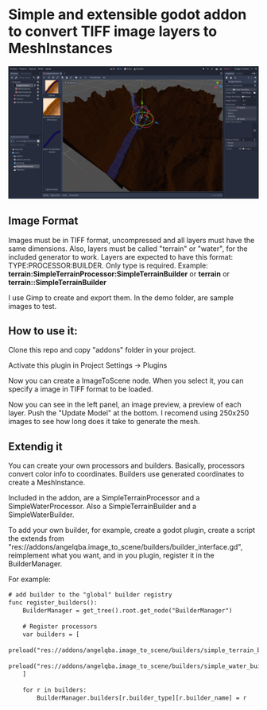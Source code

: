 # Simple and extensible godot addon to convert TIFF image layers to MeshInstances

![main image](images/image01.png)

## Image Format

Images must be in TIFF format, uncompressed and all layers must have the same dimensions.
Also, layers must be called "terrain" or "water", for the included generator to work. Layers are expected to have this format: TYPE:PROCESSOR:BUILDER. Only type is required. Example: **terrain:SimpleTerrainProcessor:SimpleTerrainBuilder** or **terrain** or **terrain::SimpleTerrainBuilder**

I use Gimp to create and export them.
In the demo folder, are sample images to test.

## How to use it:

Clone this repo and copy "addons" folder in your project.

Activate this plugin in Project Settings -> Plugins

Now you can create a ImageToScene node. When you select it, you can specify a image in TIFF format to be loaded.

Now you can see in the left panel, an image preview, a preview of each layer. Push the "Update Model" at the bottom. I recomend using 250x250 images to see how long does it take to generate the mesh.


## Extendig it

You can create your own processors and builders.
Basically, processors convert color info to coordinates. Builders use generated coordinates to create a MeshInstance.

Included in the addon, are a SimpleTerrainProcessor and a SimpleWaterProcessor. Also a SimpleTerrainBuilder and a SimpleWaterBuilder.

To add your own builder, for example, create a godot plugin, create a script the extends from "res://addons/angelqba.image_to_scene/builders/builder_interface.gd", reimplement what you want, and in you plugin, register it in the BuilderManager.

For example:
```
# add builder to the "global" builder registry	
func register_builders():
	BuilderManager = get_tree().root.get_node("BuilderManager")
	
	# Register processors
	var builders = [
		preload("res://addons/angelqba.image_to_scene/builders/simple_terrain_builder.gd").new(),
		preload("res://addons/angelqba.image_to_scene/builders/simple_water_builder.gd").new()
	]
	
	for r in builders:
		BuilderManager.builders[r.builder_type][r.builder_name] = r
```